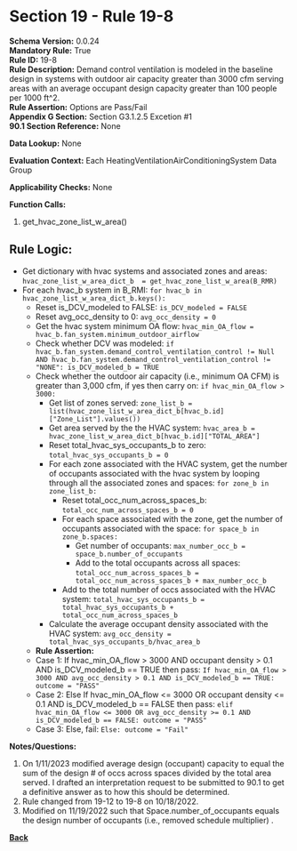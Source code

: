# Section 19 - Rule 19-8        
**Schema Version:** 0.0.24  
**Mandatory Rule:** True  
**Rule ID:** 19-8         
**Rule Description:** Demand control ventilation is modeled in the baseline design in systems with outdoor air capacity greater than 3000 cfm serving areas with an average occupant design capacity greater than 100 people per 1000 ft^2.     
**Rule Assertion:** Options are Pass/Fail     
**Appendix G Section:** Section G3.1.2.5 Excetion #1      
**90.1 Section Reference:** None  

**Data Lookup:** None  

**Evaluation Context:** Each HeatingVentilationAirConditioningSystem Data Group  

**Applicability Checks:** None  

**Function Calls:**  
1. get_hvac_zone_list_w_area()  


## Rule Logic:  
- Get dictionary with hvac systems and associated zones and areas: `hvac_zone_list_w_area_dict_b  = get_hvac_zone_list_w_area(B_RMR)`  
- For each hvac_b system in B_RMI: `for hvac_b in hvac_zone_list_w_area_dict_b.keys():`  
    - Reset is_DCV_modeled to FALSE: `is_DCV_modeled = FALSE`  
    - Reset avg_occ_density to 0: `avg_occ_density = 0`  
    - Get the hvac system minimum OA flow: `hvac_min_OA_flow = hvac_b.fan_system.minimum_outdoor_airflow`  
    - Check whether DCV was modeled: `if hvac_b.fan_system.demand_control_ventilation_control != Null AND hvac_b.fan_system.demand_control_ventilation_control != "NONE": is_DCV_modeled_b = TRUE`  
    - Check whether the outdoor air capacity (i.e., minimum OA CFM) is greater than 3,000 cfm, if yes then carry on: `if hvac_min_OA_flow > 3000:`  
        - Get list of zones served: `zone_list_b = list(hvac_zone_list_w_area_dict_b[hvac_b.id]["Zone_List"].values())`  
        - Get area served by the the HVAC system: `hvac_area_b = hvac_zone_list_w_area_dict_b[hvac_b.id]["TOTAL_AREA"]`  
        - Reset total_hvac_sys_occupants_b to zero: `total_hvac_sys_occupants_b = 0`  
        - For each zone associated with the HVAC system, get the number of occupants associated with the hvac system by looping through all the associated zones and spaces: `for zone_b in zone_list_b:`         
            - Reset total_occ_num_across_spaces_b: `total_occ_num_across_spaces_b = 0`  
            - For each space associated with the zone, get the number of occupants associated with the space: `for space_b in zone_b.spaces:`  
                - Get number of occupants: `max_number_occ_b = space_b.number_of_occupants`   
                - Add to the total occupants across all spaces: `total_occ_num_across_spaces_b = total_occ_num_across_spaces_b + max_number_occ_b`  
            - Add to the total number of occs associated with the HVAC system: `total_hvac_sys_occupants_b = total_hvac_sys_occupants_b + total_occ_num_across_spaces_b`  
        - Calculate the average occupant density associated with the HVAC system: `avg_occ_density = total_hvac_sys_occupants_b/hvac_area_b`  
    - **Rule Assertion:** 
    - Case 1: If hvac_min_OA_flow > 3000 AND occupant density > 0.1 AND is_DCV_modeled_b == TRUE then pass: `If hvac_min_OA_flow > 3000 AND avg_occ_density > 0.1 AND is_DCV_modeled_b == TRUE: outcome = "PASS"`  
    - Case 2: Else If hvac_min_OA_flow <= 3000 OR occupant density <= 0.1 AND is_DCV_modeled_b == FALSE then pass: `elif hvac_min_OA_flow <= 3000 OR avg_occ_density >= 0.1 AND is_DCV_modeled_b == FALSE: outcome = "PASS"`
    - Case 3: Else, fail: `Else: outcome = "Fail"`  


**Notes/Questions:**  
1. On 1/11/2023 modified average design (occupant) capacity to equal the sum of the design # of occs across spaces divided by the total area served. I drafted an interpretation request to be submitted to 90.1 to get a definitive answer as to how this should be determined. 
2. Rule changed from 19-12 to 19-8 on 10/18/2022.
3. Modified on 11/19/2022 such that Space.number_of_occupants equals the design number of occupants (i.e., removed schedule multiplier)  .

**[Back](_toc.md)**